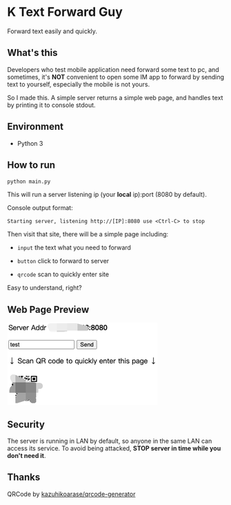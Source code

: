 # K Text Forward Guy

Forward text easily and quickly.

## What's this

Developers who test mobile application need forward some text to pc, and sometimes, 
it's **NOT** convenient to open some IM app to forward by sending text to yourself,
especially the mobile is not yours.

So I made this. A simple server returns a simple web page, 
and handles text by printing it to console stdout.

## Environment

- Python 3

## How to run

```shell script
python main.py
```

This will run a server listening ip (your **local** ip):port (8080 by default).

Console output format: 

```
Starting server, listening http://[IP]:8080 use <Ctrl-C> to stop
```

Then visit that site, there will be a simple page including:

- `input` the text what you need to forward

- `button` click to forward to server

- `qrcode` scan to quickly enter site

Easy to understand, right?

## Web Page Preview

![Web Page Preview](./preview.png)

## Security

The server is running in LAN by default, so anyone in the same LAN can access its service.
To avoid being attacked, **STOP server in time while you don't need it**.

## Thanks

QRCode by [kazuhikoarase/qrcode-generator](https://github.com/kazuhikoarase/qrcode-generator/)